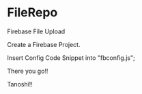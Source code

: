 # FileRepo
Firebase File Upload 

Create a Firebase Project.

Insert Config Code Snippet into "fbconfig.js";

There you go!!

Tanoshī!!
